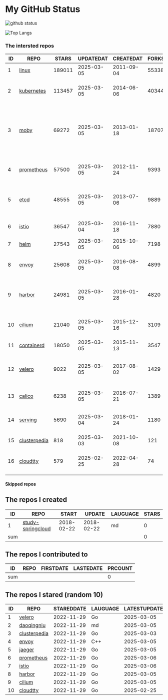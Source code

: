 # My GitHub Status

<img src="https://github-readme-stats-1.yihong0618.vercel.app/api?username=daoqingniu&show_icons=true&&&hide_title=true&count_private=true" alt="github status" />

![Top Langs](https://github-readme-stats-1.yihong0618.vercel.app/api/top-langs/?username=daoqingniu&layout=compact)

<!--START_SECTION:github_repos-->
### The intersted repos
| ID |                              REPO                               | STARS  | UPDATEDAT  | CREATEDAT  | FORKSCOUNT |                                                DESCRIPTIONS                                                |
|----|-----------------------------------------------------------------|--------|------------|------------|------------|------------------------------------------------------------------------------------------------------------|
|  1 | [linux](https://github.com/torvalds/linux)                      | 189011 | 2025-03-05 | 2011-09-04 |      55338 | Linux kernel source tree                                                                                   |
|  2 | [kubernetes](https://github.com/kubernetes/kubernetes)          | 113457 | 2025-03-05 | 2014-06-06 |      40344 | Production-Grade Container Scheduling and Management                                                       |
|  3 | [moby](https://github.com/moby/moby)                            |  69272 | 2025-03-05 | 2013-01-18 |      18707 | The Moby Project - a collaborative project for the container ecosystem to assemble container-based systems |
|  4 | [prometheus](https://github.com/prometheus/prometheus)          |  57500 | 2025-03-05 | 2012-11-24 |       9393 | The Prometheus monitoring system and time series database.                                                 |
|  5 | [etcd](https://github.com/etcd-io/etcd)                         |  48555 | 2025-03-05 | 2013-07-06 |       9889 | Distributed reliable key-value store for the most critical data of a distributed system                    |
|  6 | [istio](https://github.com/istio/istio)                         |  36547 | 2025-03-04 | 2016-11-18 |       7880 | Connect, secure, control, and observe services.                                                            |
|  7 | [helm](https://github.com/helm/helm)                            |  27543 | 2025-03-05 | 2015-10-06 |       7198 | The Kubernetes Package Manager                                                                             |
|  8 | [envoy](https://github.com/envoyproxy/envoy)                    |  25608 | 2025-03-05 | 2016-08-08 |       4899 | Cloud-native high-performance edge/middle/service proxy                                                    |
|  9 | [harbor](https://github.com/goharbor/harbor)                    |  24981 | 2025-03-05 | 2016-01-28 |       4820 | An open source trusted cloud native registry project that stores, signs, and scans content.                |
| 10 | [cilium](https://github.com/cilium/cilium)                      |  21040 | 2025-03-05 | 2015-12-16 |       3109 | eBPF-based Networking, Security, and Observability                                                         |
| 11 | [containerd](https://github.com/containerd/containerd)          |  18050 | 2025-03-05 | 2015-11-13 |       3547 | An open and reliable container runtime                                                                     |
| 12 | [velero](https://github.com/vmware-tanzu/velero)                |   9022 | 2025-03-05 | 2017-08-02 |       1429 | Backup and migrate Kubernetes applications and their persistent volumes                                    |
| 13 | [calico](https://github.com/projectcalico/calico)               |   6238 | 2025-03-05 | 2016-07-21 |       1389 | Cloud native networking and network security                                                               |
| 14 | [serving](https://github.com/knative/serving)                   |   5690 | 2025-03-04 | 2018-01-24 |       1180 | Kubernetes-based, scale-to-zero, request-driven compute                                                    |
| 15 | [clusterpedia](https://github.com/clusterpedia-io/clusterpedia) |    818 | 2025-03-03 | 2021-10-08 |        121 | The Encyclopedia of Kubernetes clusters                                                                    |
| 16 | [cloudtty](https://github.com/cloudtty/cloudtty)                |    579 | 2025-02-25 | 2022-04-28 |         74 | A Friendly Kubernetes CloudShell (Web Terminal) !                                                          |



#### Skipped repos
<!--END_SECTION:github_repos-->

<!--START_SECTION:my_github-->
## The repos I created
| ID  |                                 REPO                                 |   START    |   UPDATE   | LAUGUAGE | STARS |
|-----|----------------------------------------------------------------------|------------|------------|----------|-------|
|   1 | [study-springcloud](https://github.com/daoqingniu/study-springcloud) | 2018-02-22 | 2018-02-22 | md       |     0 |
| sum |                                                                      |            |            |          |     0 |

## The repos I contributed to
| ID  | REPO | FIRSTDATE | LASTEDATE | PRCOUNT |
|-----|------|-----------|-----------|---------|
| sum |      |           |           |       0 |

## The repos I stared (random 10)
| ID |                              REPO                               | STAREDDATE | LAUGUAGE | LATESTUPDATE |
|----|-----------------------------------------------------------------|------------|----------|--------------|
|  1 | [velero](https://github.com/vmware-tanzu/velero)                | 2022-11-29 | Go       | 2025-03-05   |
|  2 | [daoqingniu](https://github.com/daoqingniu/daoqingniu)          | 2022-11-29 | md       | 2025-03-05   |
|  3 | [clusterpedia](https://github.com/clusterpedia-io/clusterpedia) | 2022-11-29 | Go       | 2025-03-03   |
|  4 | [envoy](https://github.com/envoyproxy/envoy)                    | 2022-11-29 | C++      | 2025-03-05   |
|  5 | [jaeger](https://github.com/jaegertracing/jaeger)               | 2022-11-29 | Go       | 2025-03-05   |
|  6 | [prometheus](https://github.com/prometheus/prometheus)          | 2022-11-29 | Go       | 2025-03-06   |
|  7 | [istio](https://github.com/istio/istio)                         | 2022-11-29 | Go       | 2025-03-06   |
|  8 | [harbor](https://github.com/goharbor/harbor)                    | 2022-11-29 | Go       | 2025-03-05   |
|  9 | [cilium](https://github.com/cilium/cilium)                      | 2022-11-29 | Go       | 2025-03-05   |
| 10 | [cloudtty](https://github.com/cloudtty/cloudtty)                | 2022-11-29 | Go       | 2025-02-25   |

<!--END_SECTION:my_github-->
